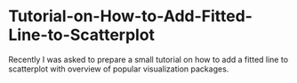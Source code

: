 # Tutorial-on-How-to-Add-Fitted-Line-to-Scatterplot
Recently I was asked to prepare a small tutorial on how to add a fitted line to scatterplot with overview of popular visualization packages.
